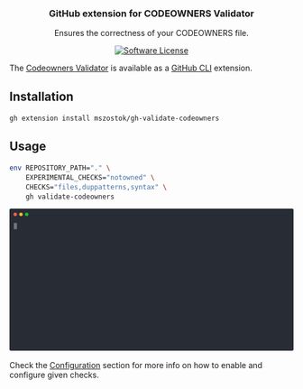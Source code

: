 <p align="center">
  <h3 align="center">GitHub extension for CODEOWNERS Validator</h3>
  <p align="center">Ensures the correctness of your CODEOWNERS file.</p>
  <p align="center">
    <a href="/LICENSE"><img alt="Software License" src="https://img.shields.io/badge/license-Apache-brightgreen.svg?style=flat-square"></a>
  </p>
</p>

The [Codeowners Validator](https://github.com/mszostok/codeowners-validator) is available as a [GitHub CLI](https://github.com/cli/cli) extension.

## Installation
```
gh extension install mszostok/gh-validate-codeowners
```

## Usage

```bash
env REPOSITORY_PATH="." \
    EXPERIMENTAL_CHECKS="notowned" \
    CHECKS="files,duppatterns,syntax" \
    gh validate-codeowners
```

<p align="center">
  <img width="600" src="./usage.svg">
</p>

Check the [Configuration](https://github.com/mszostok/codeowners-validator#configuration) section for more info on how to enable and configure given checks.

